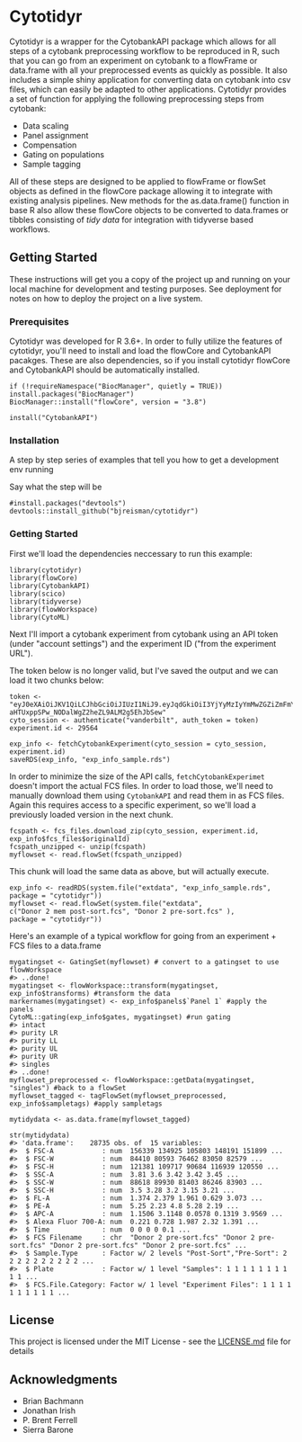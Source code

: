 # Cytotidyr

Cytotidyr is a wrapper for the CytobankAPI package which allows for all steps of a cytobank preprocessing workflow to be reproduced in R, such that you can go from an experiment on cytobank to a flowFrame or data.frame with all your preprocessed events as quickly as possible. It also includes a simple shiny application for converting data on cytobank into csv files, which can easily be adapted to other applications. 
Cytotidyr provides a set of function for applying the following preprocessing steps from cytobank:
  - Data scaling
- Panel assignment
- Compensation
- Gating on populations
- Sample tagging

All of these steps are designed to be applied to flowFrame or flowSet objects as defined in the flowCore package allowing it to integrate with existing analysis pipelines. New methods for the as.data.frame() function in base R also allow these flowCore objects to be converted to data.frames or tibbles consisting of _*tidy data*_ for integration with tidyverse based workflows.


## Getting Started

These instructions will get you a copy of the project up and running on your local machine for development and testing purposes. See deployment for notes on how to deploy the project on a live system.

### Prerequisites

Cytotidyr was developed for R 3.6+. In order to fully utilize the features of cytotidyr, you'll need to install and load the flowCore and CytobankAPI pacakges. These are also dependencies, so if you install cytotidyr flowCore and CytobankAPI should be automatically installed. 
```
if (!requireNamespace("BiocManager", quietly = TRUE))
install.packages("BiocManager")
BiocManager::install("flowCore", version = "3.8")

install("CytobankAPI")
```

### Installation

A step by step series of examples that tell you how to get a development env running

Say what the step will be

```
#install.packages("devtools")
devtools::install_github("bjreisman/cytotidyr")
```
### Getting Started

First we'll load the dependencies neccessary to run this example:
  ```
library(cytotidyr)
library(flowCore)
library(CytobankAPI)
library(scico)
library(tidyverse)
library(flowWorkspace)
library(CytoML)
```

Next I'll import a cytobank experiment from cytobank using an API token (under "account settings") and the experiment ID ("from the experiment URL"). 

The token below is no longer valid, but I've saved the output and we can load it two chunks below:
  ```
token <- "eyJ0eXAiOiJKV1QiLCJhbGciOiJIUzI1NiJ9.eyJqdGkiOiI3YjYyMzIyYmMwZGZiZmFmYzI0ZWQ5NTg2ZDdlOGMzMyIsImV4cCI6MTU1MzE5OTk2MiwidXNlcl9pZCI6MTQ3LCJhdWQiOiJjeXRvYmFua19hcGlfdjFfdXNlcnMiLCJpYXQiOjE1NTMxNzExNjIsImlzcyI6Imh0dHBzOi8vdmFuZGVyYmlsdC5jeXRvYmFuay5vcmcvIiwibmJmIjoxNTUzMTcxMTYyLCJzdWIiOiJjeXRvYmFua19hcGlfdjEifQ.T1Wn-aHTUxppSPw_NODalWgZ2heZL9ALM2g5EhJbSew"
cyto_session <- authenticate("vanderbilt", auth_token = token)
experiment.id <- 29564

exp_info <- fetchCytobankExperiment(cyto_session = cyto_session, experiment.id)
saveRDS(exp_info, "exp_info_sample.rds")
```

In order to minimize the size of the API calls, `fetchCytobankExperimet` doesn't import the actual FCS files. In order to load those, we'll need to manually download them using `CytobankAPI` and read them in as FCS files. Again this requires access to a specific experiment, so we'll load a previously loaded version in the next chunk. 
```
fcspath <- fcs_files.download_zip(cyto_session, experiment.id, exp_info$fcs_files$originalId)
fcspath_unzipped <- unzip(fcspath)
myflowset <- read.flowSet(fcspath_unzipped)
```
This chunk will load the same data as above, but will actually execute. 
```
exp_info <- readRDS(system.file("extdata", "exp_info_sample.rds", package = "cytotidyr"))
myflowset <- read.flowSet(system.file("extdata",
c("Donor 2 mem post-sort.fcs", "Donor 2 pre-sort.fcs" ),
package = "cytotidyr"))
```

Here's an example of a typical workflow for going from an experiment + FCS files to a data.frame
```
mygatingset <- GatingSet(myflowset) # convert to a gatingset to use flowWorkspace
#> ..done!
mygatingset <- flowWorkspace::transform(mygatingset, exp_info$transforms) #transform the data
markernames(mygatingset) <- exp_info$panels$`Panel 1` #apply the panels
CytoML::gating(exp_info$gates, mygatingset) #run gating 
#> intact
#> purity LR
#> purity LL
#> purity UL
#> purity UR
#> singles
#> ..done!
myflowset_preprocessed <- flowWorkspace::getData(mygatingset, "singles") #back to a flowSet
myflowset_tagged <- tagFlowSet(myflowset_preprocessed, exp_info$sampletags) #apply sampletags

mytidydata <- as.data.frame(myflowset_tagged)

str(mytidydata)
#> 'data.frame':    28735 obs. of  15 variables:
#>  $ FSC-A            : num  156339 134925 105803 148191 151899 ...
#>  $ FSC-W            : num  84410 80593 76462 83050 82579 ...
#>  $ FSC-H            : num  121381 109717 90684 116939 120550 ...
#>  $ SSC-A            : num  3.81 3.6 3.42 3.42 3.45 ...
#>  $ SSC-W            : num  88618 89930 81403 86246 83903 ...
#>  $ SSC-H            : num  3.5 3.28 3.2 3.15 3.21 ...
#>  $ FL-A             : num  1.374 2.379 1.961 0.629 3.073 ...
#>  $ PE-A             : num  5.25 2.23 4.8 5.28 2.19 ...
#>  $ APC-A            : num  1.1506 3.1148 0.0578 0.1319 3.9569 ...
#>  $ Alexa Fluor 700-A: num  0.221 0.728 1.987 2.32 1.391 ...
#>  $ Time             : num  0 0 0 0 0.1 ...
#>  $ FCS Filename     : chr  "Donor 2 pre-sort.fcs" "Donor 2 pre-sort.fcs" "Donor 2 pre-sort.fcs" "Donor 2 pre-sort.fcs" ...
#>  $ Sample.Type      : Factor w/ 2 levels "Post-Sort","Pre-Sort": 2 2 2 2 2 2 2 2 2 2 ...
#>  $ Plate            : Factor w/ 1 level "Samples": 1 1 1 1 1 1 1 1 1 1 ...
#>  $ FCS.File.Category: Factor w/ 1 level "Experiment Files": 1 1 1 1 1 1 1 1 1 1 ...
```
## License

This project is licensed under the MIT License - see the [LICENSE.md](LICENSE.md) file for details

## Acknowledgments
* Brian Bachmann
* Jonathan Irish
* P. Brent Ferrell
* Sierra Barone 
